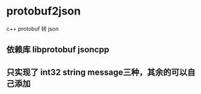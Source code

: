 # protobuf2json
c++  protobuf 转 json   


## 依赖库 libprotobuf jsoncpp


## 只实现了 int32 string message三种，其余的可以自己添加

